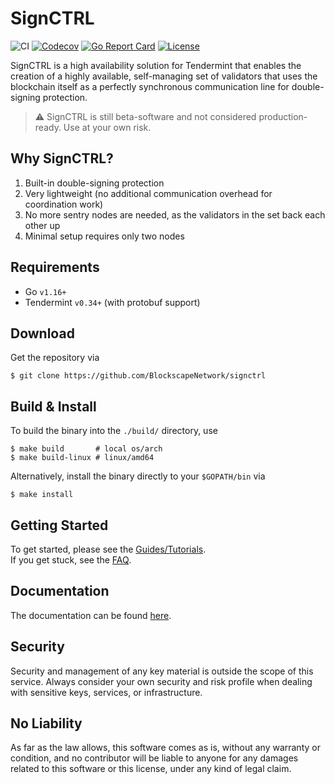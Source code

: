 # SignCTRL
![CI](https://github.com/BlockscapeNetwork/signctrl/actions/workflows/build_test.yml/badge.svg)
[![Codecov](https://codecov.io/gh/BlockscapeNetwork/signctrl/branch/master/graph/badge.svg)](https://codecov.io/gh/BlockscapeNetwork/signctrl)
[![Go Report Card](https://goreportcard.com/badge/github.com/blockscapenetwork/signctrl)](https://goreportcard.com/report/github.com/blockscapenetwork/signctrl)
[![License](https://img.shields.io/badge/License-Apache%202.0-olive.svg)](https://opensource.org/licenses/Apache-2.0)

SignCTRL is a high availability solution for Tendermint that enables the creation of a highly available, self-managing set of validators that uses the blockchain itself as a perfectly synchronous communication line for double-signing protection.

> :warning: SignCTRL is still beta-software and not considered production-ready. Use at your own risk.

## Why SignCTRL?

1) Built-in double-signing protection
2) Very lightweight (no additional communication overhead for coordination work)
3) No more sentry nodes are needed, as the validators in the set back each other up
4) Minimal setup requires only two nodes

## Requirements

* Go `v1.16+`
* Tendermint `v0.34+` (with protobuf support)

## Download

Get the repository via

```shell
$ git clone https://github.com/BlockscapeNetwork/signctrl
```

## Build & Install

To build the binary into the `./build/` directory, use

```shell
$ make build       # local os/arch
$ make build-linux # linux/amd64
```

Alternatively, install the binary directly to your `$GOPATH/bin` via

```shell
$ make install
```

## Getting Started

To get started, please see the [Guides/Tutorials](docs/guides/README.md).</br>
If you get stuck, see the [FAQ](docs/core/faq.md).

## Documentation

The documentation can be found [here](docs/README.md).

## Security

Security and management of any key material is outside the scope of this service. Always consider your own security and risk profile when dealing with sensitive keys, services, or infrastructure.

## No Liability

As far as the law allows, this software comes as is, without any warranty or condition, and no contributor will be liable to anyone for any damages related to this software or this license, under any kind of legal claim.
